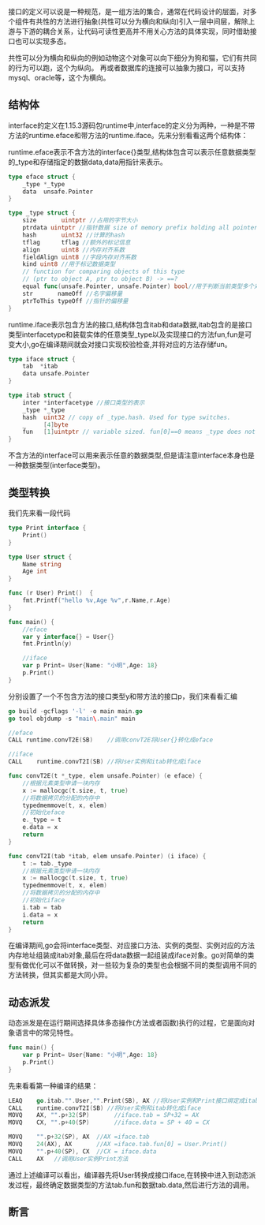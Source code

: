 ﻿接口的定义可以说是一种规范，是一组方法的集合，通常在代码设计的层面，对多个组件有共性的方法进行抽象(共性可以分为横向和纵向)引入一层中间层，解除上游与下游的耦合关系，让代码可读性更高并不用关心方法的具体实现，同时借助接口也可以实现多态。

共性可以分为横向和纵向的例如动物这个对象可以向下细分为狗和猫，它们有共同的行为可以跑，这个为纵向。
再或者数据库的连接可以抽象为接口，可以支持mysql、oracle等，这个为横向。

## 结构体
interface的定义在1.15.3源码包runtime中,interface的定义分为两种，一种是不带方法的runtime.eface和带方法的runtime.iface。先来分别看看这两个结构体：

runtime.eface表示不含方法的interface{}类型,结构体包含可以表示任意数据类型的_type和存储指定的数据data,data用指针来表示。
```go
type eface struct {
	_type *_type
	data  unsafe.Pointer
}
```
```go
type _type struct {
	size       uintptr //占用的字节大小
	ptrdata uintptr //指针数据 size of memory prefix holding all pointers
	hash       uint32 //计算的hash
	tflag      tflag //额外的标记信息
	align      uint8 //内存对齐系数
	fieldAlign uint8 //字段内存对齐系数
	kind uint8 //用于标记数据类型
	// function for comparing objects of this type
	// (ptr to object A, ptr to object B) -> ==?
	equal func(unsafe.Pointer, unsafe.Pointer) bool//用于判断当前类型多个对象是否相等
	str       nameOff //名字偏移量
	ptrToThis typeOff //指针的偏移量
}
```
runtime.iface表示包含方法的接口,结构体包含itab和data数据,itab包含的是接口类型interfacetype和装载实体的任意类型_type以及实现接口的方法fun,fun是可变大小,go在编译期间就会对接口实现校验检查,并将对应的方法存储fun。
```go
type iface struct {
	tab  *itab
	data unsafe.Pointer
}

type itab struct {
	inter *interfacetype //接口类型的表示
	_type *_type
	hash  uint32 // copy of _type.hash. Used for type switches.
	_     [4]byte
	fun   [1]uintptr // variable sized. fun[0]==0 means _type does not implement inter.
}
```
不含方法的interface可以用来表示任意的数据类型,但是请注意interface本身也是一种数据类型(interface类型)。

## 类型转换
我们先来看一段代码
```go
type Print interface {
	Print()
}

type User struct {
	Name string
	Age int
}

func (r User) Print()  {
	fmt.Printf("hello %v,Age %v",r.Name,r.Age)
}

func main() {
	//eface
	var y interface{} = User{}
	fmt.Println(y)

	//iface
	var p Print= User{Name: "小明",Age: 18}
	p.Print()
}
```
分别设置了一个不包含方法的接口类型y和带方法的接口p，我们来看看汇编
```go
go build -gcflags '-l' -o main main.go
go tool objdump -s "main\.main" main
```

```go
//eface
CALL runtime.convT2E(SB)    //调用convT2E将User{}转化成eface

//iface
CALL    runtime.convT2I(SB) //将User实例和itab转化成iface
```

```go
func convT2E(t *_type, elem unsafe.Pointer) (e eface) {
	//根据元素类型申请一块内存
	x := mallocgc(t.size, t, true)
	//将数据拷贝的分配的内存中
	typedmemmove(t, x, elem)
	//初始化eface
	e._type = t
	e.data = x
	return
}
```

```go
func convT2I(tab *itab, elem unsafe.Pointer) (i iface) {
	t := tab._type
	//根据元素类型申请一块内存
	x := mallocgc(t.size, t, true)
	typedmemmove(t, x, elem)
	//将数据拷贝的分配的内存中
	//初始化iface
	i.tab = tab
	i.data = x
	return
}
```
在编译期间,go会将interface类型、对应接口方法、实例的类型、实例对应的方法内存地址组装成itab对象,最后在将data数据一起组装成iface对象。go对简单的类型有做优化可以不做转换，对一些较为复杂的类型也会根据不同的类型调用不同的方法转换，但其实都是大同小异。

## 动态派发
动态派发是在运行期间选择具体多态操作(方法或者函数)执行的过程，它是面向对象语言中的常见特性。
```go
func main() {
	var p Print= User{Name: "小明",Age: 18}
	p.Print()
}
```
先来看看第一种编译的结果：
```go
LEAQ    go.itab."".User,"".Print(SB), AX //将User实例和Print接口绑定成itab放入AX
CALL    runtime.convT2I(SB) //将User实例和itab转化成iface
MOVQ    AX, "".p+32(SP)       //iface.tab = SP+32 = AX
MOVQ    CX, "".p+40(SP)       //iface.data = SP + 40 = CX

MOVQ    "".p+32(SP), AX  //AX =iface.tab
MOVQ    24(AX), AX       //AX =iface.tab.fun[0] = User.Print()
MOVQ    "".p+40(SP), CX  //CX = iface.data
CALL    AX   //调用User实例Print方法
```
通过上述编译可以看出，编译器先将User转换成接口iface,在转换中进入到动态派发过程，最终确定数据类型的方法tab.fun和数据tab.data,然后进行方法的调用。

## 断言


